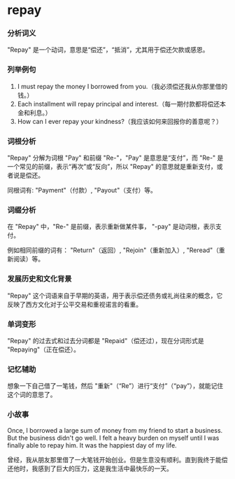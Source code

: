# repay

### 分析词义

  

"Repay" 是一个动词，意思是“偿还”，“抵消”，尤其用于偿还欠款或感恩。

  

### 列举例句

  

1.  I must repay the money I borrowed from you.（我必须偿还我从你那里借的钱。）
2.  Each installment will repay principal and interest.（每一期付款都将偿还本金和利息。）
3.  How can I ever repay your kindness?（我应该如何来回报你的善意呢？）

  

### 词根分析

  

"Repay" 分解为词根 "Pay" 和前缀 "Re-"，"Pay" 是意思是“支付”，而 "Re-" 是一个常见的前缀，表示“再次”或“反向”，所以 "Repay" 的意思就是重新支付，或者说是偿还。

  

同根词有: "Payment"（付款）, "Payout"（支付）等。

  

### 词缀分析

  

在 "Repay" 中，"Re-" 是前缀，表示重新做某件事， "-pay" 是动词根，表示支付。

  

例如相同前缀的词有： "Return"（返回）, "Rejoin"（重新加入）, "Reread"（重新阅读）等。

  

### 发展历史和文化背景

  

"Repay" 这个词语来自于早期的英语，用于表示偿还债务或礼尚往来的概念，它反映了西方文化对于公平交易和重视诺言的看重。

  

### 单词变形

  

"Repay" 的过去式和过去分词都是 "Repaid"（偿还过），现在分词形式是 "Repaying"（正在偿还）。

  

### 记忆辅助

  

想象一下自己借了一笔钱，然后 "重新"（“Re”）进行“支付”（“pay”），就能记住这个词的意思了。

  

### 小故事

  

Once, I borrowed a large sum of money from my friend to start a business. But the business didn't go well. I felt a heavy burden on myself until I was finally able to repay him. It was the happiest day of my life.

  

曾经，我从朋友那里借了一大笔钱开始创业。但是生意没有顺利。直到我终于能偿还他时，我感到了巨大的压力，这是我生活中最快乐的一天。
